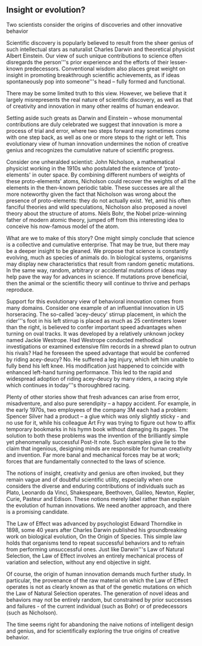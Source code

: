 ## Insight or evolution?

Two scientists consider the origins of discoveries and other innovative behavior

Scientific discovery is popularly believed to result from the sheer genius of such intellectual stars as naturalist Charles Darwin and theoretical physicist Albert Einstein. Our view of such unique contributions to science often disregards the person'''s prior experience and the efforts of their lesser-known predecessors. Conventional wisdom also places great weight on insight in promoting breakthrough scientific achievements, as if ideas spontaneously pop into someone'''s head – fully formed and functional.

There may be some limited truth to this view. However, we believe that it largely misrepresents the real nature of scientific discovery, as well as that of creativity and innovation in many other realms of human endeavor.

Setting aside such greats as Darwin and Einstein – whose monumental contributions are duly celebrated we suggest that innovation is more a process of trial and error, where two steps forward may sometimes come with one step back, as well as one or more steps to the right or left. This evolutionary view of human innovation undermines the notion of creative genius and recognizes the cumulative nature of scientific progress.

Consider one unheralded scientist: John Nicholson, a mathematical physicist working in the 1910s who postulated the existence of ‘proto-elements' in outer space. By combining different numbers of weights of these proto-elements' atoms, Nicholson could recover the weights of all the elements in the then-known periodic table. These successes are all the more noteworthy given the fact that Nicholson was wrong about the presence of proto-elements: they do not actually exist. Yet, amid his often fanciful theories and wild speculations, Nicholson also proposed a novel theory about the structure of atoms. Niels Bohr, the Nobel prize-winning father of modern atomic theory, jumped off from this interesting idea to conceive his now-famous model of the atom.

What are we to make of this story? One might simply conclude that science is a collective and cumulative enterprise. That may be true, but there may be a deeper insight to be gleaned. We propose that science is constantly evolving, much as species of animals do. In biological systems, organisms may display new characteristics that result from random genetic mutations. In the same way, random, arbitrary or accidental mutations of ideas may help pave the way for advances in science. If mutations prove beneficial, then the animal or the scientific theory will continue to thrive and perhaps reproduce.

Support for this evolutionary view of behavioral innovation comes from many domains. Consider one example of an influential innovation in US horseracing. The so-called ‘acey-deucy' stirrup placement, in which the rider'''s foot in his left stirrup is placed as much as 25 centimeters lower than the right, is believed to confer important speed advantages when turning on oval tracks. It was developed by a relatively unknown jockey named Jackie Westrope. Had Westrope conducted methodical investigations or examined extensive film records in a shrewd plan to outrun his rivals? Had he foreseen the speed advantage that would be conferred by riding acey-deucy? No. He suffered a leg injury, which left him unable to fully bend his left knee. His modification just happened to coincide with enhanced left-hand turning performance. This led to the rapid and widespread adoption of riding acey-deucy by many riders, a racing style which continues in today'''s thoroughbred racing.

Plenty of other stories show that fresh advances can arise from error, misadventure, and also pure serendipity – a happy accident. For example, in the early 1970s, two employees of the company 3M each had a problem: Spencer Silver had a product – a glue which was only slightly sticky - and no use for it, while his colleague Art Fry was trying to figure out how to affix temporary bookmarks in his hymn book without damaging its pages. The solution to both these problems was the invention of the brilliantly simple yet phenomenally successful Post-It note. Such examples give lie to the claim that ingenious, designing minds are responsible for human creativity and invention. Far more banal and mechanical forces may be at work; forces that are fundamentally connected to the laws of science.

The notions of insight, creativity and genius are often invoked, but they remain vague and of doubtful scientific utility, especially when one considers the diverse and enduring contributions of individuals such as Plato, Leonardo da Vinci, Shakespeare, Beethoven, Galileo, Newton, Kepler, Curie, Pasteur and Edison. These notions merely label rather than explain the evolution of human innovations. We need another approach, and there is a promising candidate.

The Law of Effect was advanced by psychologist Edward Thorndike in 1898, some 40 years after Charles Darwin published his groundbreaking work on biological evolution, On the Origin of Species. This simple law holds that organisms tend to repeat successful behaviors and to refrain from performing unsuccessful ones. Just like Darwin'''s Law of Natural Selection, the Law of Effect involves an entirely mechanical process of variation and selection, without any end objective in sight.

Of course, the origin of human innovation demands much further study. In particular, the provenance of the raw material on which the Law of Effect operates is not as clearly known as that of the genetic mutations on which the Law of Natural Selection operates. The generation of novel ideas and behaviors may not be entirely random, but constrained by prior successes and failures - of the current individual (such as Bohr) or of predecessors (such as Nicholson).

The time seems right for abandoning the naive notions of intelligent design and genius, and for scientifically exploring the true origins of creative behavior.